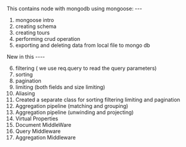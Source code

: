This contains node with mongodb using mongoose: ---

1. mongoose intro
2. creating schema
3. creating tours
4. performing crud operation
5. exporting and deleting data from local file to mongo db

New in this ----

6. filtering ( we use req.query to read the query parameters)
7. sorting
8. pagination
9. limiting (both fields and size limiting)
10. Aliasing
11. Created a separate class for sorting filtering limiting and pagination
12. Aggregation pipeline (matching and grouping)
13. Aggregation pipeline (unwinding and projecting)
14. Virtual Properties
15. Document MiddleWare
16. Query Middleware
17. Aggregation Middleware
